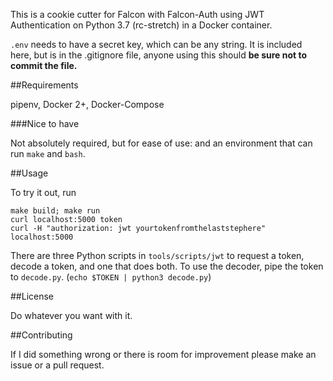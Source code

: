 This is a cookie cutter for Falcon with Falcon-Auth using JWT Authentication on Python 3.7 (rc-stretch) in a Docker container.

`.env` needs to have a secret key, which can be any string. It is included here, but is in the .gitignore file, anyone using this should __be sure not to commit the file.__

##Requirements

pipenv, Docker 2+, Docker-Compose

###Nice to have

Not absolutely required, but for ease of use: and an environment that can run `make` and `bash`.

##Usage

To try it out, run

    make build; make run
    curl localhost:5000 token
    curl -H "authorization: jwt yourtokenfromthelaststephere" localhost:5000
    
There are three Python scripts in `tools/scripts/jwt` to request a token, decode a token, and one that does both. To use the decoder, pipe the token to `decode.py`. (`echo $TOKEN | python3 decode.py`)

##License

Do whatever you want with it.

##Contributing

If I did something wrong or there is room for improvement please make an issue or a pull request.

